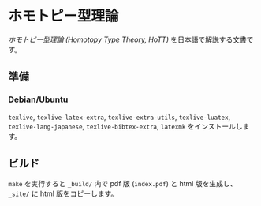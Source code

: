 # ホモトピー型理論

*ホモトピー型理論 (Homotopy Type Theory, HoTT)* を日本語で解説する文書です。

## 準備

### Debian/Ubuntu

`texlive`, `texlive-latex-extra`, `texlive-extra-utils`, `texlive-luatex`, `texlive-lang-japanese`, `texlive-bibtex-extra`, `latexmk` をインストールします。

## ビルド

`make` を実行すると `_build/` 内で pdf 版 (`index.pdf`) と html 版を生成し、 `_site/` に html 版をコピーします。
